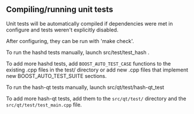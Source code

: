 Compiling/running unit tests
------------------------------------

Unit tests will be automatically compiled if dependencies were met in configure
and tests weren't explicitly disabled.

After configuring, they can be run with 'make check'.

To run the hashd tests manually, launch src/test/test_hash .

To add more hashd tests, add `BOOST_AUTO_TEST_CASE` functions to the existing
.cpp files in the test/ directory or add new .cpp files that
implement new BOOST_AUTO_TEST_SUITE sections.

To run the hash-qt tests manually, launch src/qt/test/hash-qt_test

To add more hash-qt tests, add them to the `src/qt/test/` directory and
the `src/qt/test/test_main.cpp` file.
